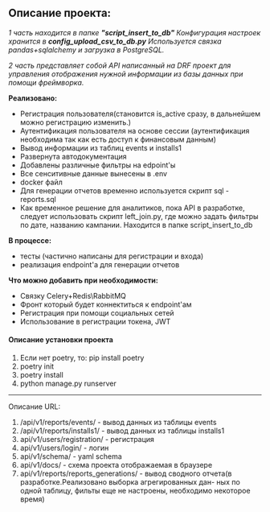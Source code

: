 ##  **Описание проекта:**

*1 часть находится в папке **"script_insert_to_db"**
Конфигурация настроек хранится в **config_upload_csv_to_db.py**
Используется связка pandas+sqlalchemy и загрузка в PostgreSQL.*

*2 часть представляет собой API написанный на DRF проект для управления отображения нужной информации
из базы данных при помощи фреймворка.*

**Реализовано:**
- Регистрация пользователя(становится is_active сразу, в дальнейшем можно регистрацию изменить.)
- Аутентификация пользователя на основе сессии (аутентификация необходима так как есть доступ к финансовым данным)
- Вывод информации из таблиц events и installs1
- Развернута автодокументация 
- Добавлены различные фильтры на edpoint'ы
- Все сенситивные данные вынесены в .env
- docker файл
- Для генерации отчетов временно используется скрипт sql - reports.sql
- Как временное решение для аналитиков, пока API в разработке, следует использовать скрипт left_join.py, где можно задать
    фильтры по дате, названию кампании. Находится в папке script_insert_to_db

**В процессе:**
- тесты (частично написаны для регистрации и входа)
- реализация endpoint'а для генерации отчетов

**Что можно добавить при необходимости:**
- Связку Celery+Redis\RabbitMQ
- Фронт который будет коннектиться к endpoint'ам
- Регистрация  при помощи социальных сетей
- Использование в регистрации токена, JWT


#### Описание установки проекта

1. Если нет poetry, то: pip install poetry
2. poetry init
3. poetry install
4. python manage.py runserver


------------



Описание URL:
1. /api/v1/reports/events/ - вывод данных из таблицы events
2. /api/v1/reports/installs1/ - вывод данных из таблицы installs1
3. api/v1/users/registration/ - регистрация
4. api/v1/users/login/ - логин
5. api/v1/schema/ - yaml schema
6. api/v1/docs/ - схема проекта отображаемая в браузере
7. api/v1/reports/reports_generations/ - вывод сводного отчета(в разработке.Реализовано выборка агрегированных дан-
   ных по одной таблицу, фильты еще не настроены, необходимо некоторое время)
